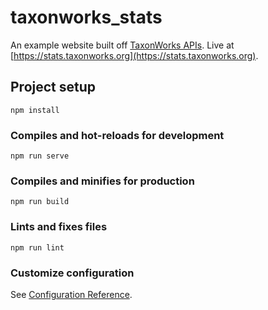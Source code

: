 # taxonworks_stats

An example website built off [TaxonWorks APIs](https://taxonworks.org).  Live at [https://stats.taxonworks.org](https://stats.taxonworks.org).

## Project setup
```
npm install
```

### Compiles and hot-reloads for development
```
npm run serve
```

### Compiles and minifies for production
```
npm run build
```

### Lints and fixes files
```
npm run lint
```

### Customize configuration
See [Configuration Reference](https://cli.vuejs.org/config/).
